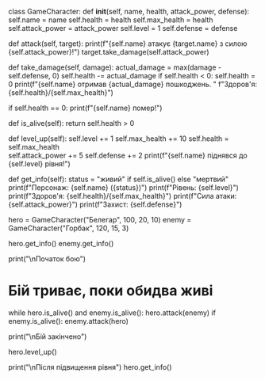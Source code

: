 class GameCharacter:
    def __init__(self, name, health, attack_power, defense):
        self.name = name
        self.health = health
        self.max_health = health 
        self.attack_power = attack_power
        self.level = 1
        self.defense = defense

def attack(self, target):
        print(f"{self.name} атакує {target.name} з силою {self.attack_power}!")
        target.take_damage(self.attack_power)

def take_damage(self, damage):
        actual_damage = max(damage - self.defense, 0)
        self.health -= actual_damage
        if self.health < 0:
            self.health = 0
    print(f"{self.name} отримав {actual_damage} пошкоджень. "
              f"Здоров'я: {self.health}/{self.max_health}")

if self.health == 0:
            print(f"{self.name} помер!")

def is_alive(self):
        return self.health > 0

def level_up(self):
        self.level += 1
        self.max_health += 10
        self.health = self.max_health  
        self.attack_power += 5
        self.defense += 2
        print(f"{self.name} піднявся до {self.level} рівня!")

def get_info(self):
        status = "живий" if self.is_alive() else "мертвий"
        print(f"Персонаж: {self.name} ({status})")
        print(f"Рівень: {self.level}")
        print(f"Здоров'я: {self.health}/{self.max_health}")
        print(f"Сила атаки: {self.attack_power}")
        print(f"Захист: {self.defense}")


hero = GameCharacter("Белегар", 100, 20, 10)
enemy = GameCharacter("Горбак", 120, 15, 3)

hero.get_info()
enemy.get_info()

print("\nПочаток бою")



# Бій триває, поки обидва живі
while hero.is_alive() and enemy.is_alive():
    hero.attack(enemy)
    if enemy.is_alive():
        enemy.attack(hero)

print("\nБій закінчено")

hero.level_up()

print("\nПісля підвищення рівня")
hero.get_info()
